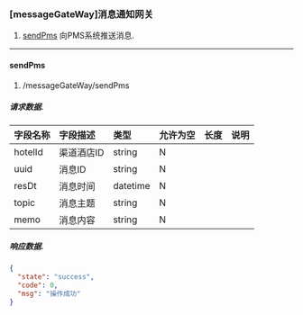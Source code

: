 ### [messageGateWay]消息通知网关

1. [sendPms](#sendPms)  向PMS系统推送消息.
-----------------


#### sendPms
1. /messageGateWay/sendPms
##### 请求数据.
| 字段名称 | 字段描述 | 类型 | 允许为空 | 长度 | 说明 |
| :--- | :--- | :--- | :--- | :--- | :--- |
| hotelId | 渠道酒店ID | string | N |  |  |
| uuid | 消息ID | string | N |  |  |
| resDt | 消息时间 | datetime | N |  |  |
| topic | 消息主题 | string | N |  |  |
| memo | 消息内容 | string | N |  |  |

##### 响应数据.
```json
{
  "state": "success",
  "code": 0,
  "msg": "操作成功"
}
```











